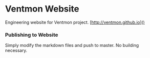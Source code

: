 # Ventmon Website

Engineering website for Ventmon project. [http://ventmon.github.io]()

### Publishing to Website

Simply modify the markdown files and push to master.  No building necessary.
